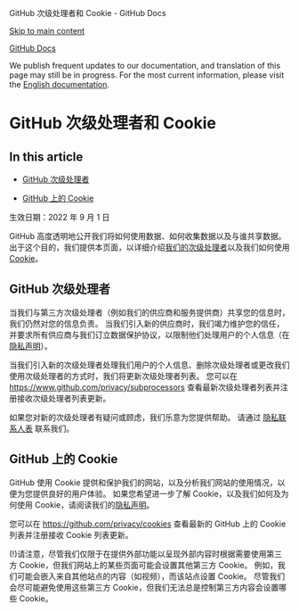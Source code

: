 GitHub 次级处理者和 Cookie - GitHub Docs

[Skip to main content](#main-content)

[](/cn)[GitHub Docs](/cn)

We publish frequent updates to our documentation, and translation of this page may still be in progress. For the most current information, please visit the [English documentation](/en).

GitHub 次级处理者和 Cookie
==========

In this article
----------

* [GitHub 次级处理者](#github-subprocessors)

* [GitHub 上的 Cookie](#cookies-on-github)

生效日期：2022 年 9 月 1 日

GitHub 高度透明地公开我们将如何使用数据、如何收集数据以及与谁共享数据。 出于这个目的，我们提供本页面，以详细介绍[我们的次级处理者](#github-subprocessors)以及我们如何使用 [Cookie](#cookies-on-github)。

[](#github-subprocessors)GitHub 次级处理者
----------

当我们与第三方次级处理者（例如我们的供应商和服务提供商）共享您的信息时，我们仍然对您的信息负责。 当我们引入新的供应商时，我们竭力维护您的信任，并要求所有供应商与我们订立数据保护协议，以限制他们处理用户的个人信息（在 [隐私声明](/cn/articles/github-privacy-statement)）。

当我们引入新的次级处理者处理我们用户的个人信息、删除次级处理者或更改我们使用次级处理者的方式时，我们将更新次级处理者列表。 您可以在 <https://www.github.com/privacy/subprocessors> 查看最新次级处理者列表并注册接收次级处理者列表更新。

如果您对新的次级处理者有疑问或顾虑，我们乐意为您提供帮助。 请通过 [隐私联系人表](https://github.com/contact/privacy) 联系我们。

[](#cookies-on-github)GitHub 上的 Cookie
----------

GitHub 使用 Cookie 提供和保护我们的网站，以及分析我们网站的使用情况，以便为您提供良好的用户体验。 如果您希望进一步了解 Cookie，以及我们如何及为何使用 Cookie，请阅读我们的[隐私声明](/cn/github/site-policy/github-privacy-statement#our-use-of-cookies-and-tracking)。

您可以在 <https://github.com/privacy/cookies> 查看最新的 GitHub 上的 Cookie 列表并注册接收 Cookie 列表更新。

(!)请注意，尽管我们仅限于在提供外部功能以呈现外部内容时根据需要使用第三方 Cookie，但我们网站上的某些页面可能会设置其他第三方 Cookie。 例如，我们可能会嵌入来自其他站点的内容（如视频），而该站点设置 Cookie。 尽管我们会尽可能避免使用这些第三方 Cookie，但我们无法总是控制第三方内容会设置哪些 Cookie。
